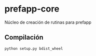 # prefapp-core

Núcleo de creación de rutinas para prefapp

## Compilación

```sh
python setup.py bdist_wheel
``` 
